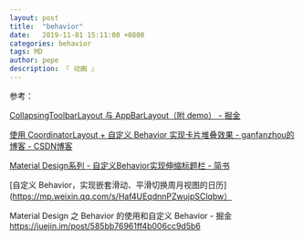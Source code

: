 ```yaml
---
layout: post
title:  "behavior"
date:   2019-11-01 15:11:00 +0800
categories: behavior
tags: MD
author: pepe
description: 『 动画 』
---
```





参考：


[CollapsingToolbarLayout 与 AppBarLayout（附 demo） - 掘金](https://juejin.im/post/58f73f318d6d810057cb5264)

[使用 CoordinatorLayout + 自定义 Behavior 实现卡片堆叠效果 - ganfanzhou的博客 - CSDN博客](https://blog.csdn.net/ganfanzhou/article/details/86563907)

[Material Design系列 - 自定义Behavior实现伸缩标题栏 - 简书](https://www.jianshu.com/p/7534b87958ce)

[自定义 Behavior，实现嵌套滑动、平滑切换周月视图的日历](https://mp.weixin.qq.com/s/Haf4UEqdnnPZwujpSClqbw）

Material Design 之 Behavior 的使用和自定义 Behavior - 掘金
https://juejin.im/post/585bb76961ff4b006cc9d5b6

































